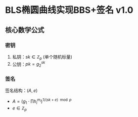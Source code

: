 # BLS椭圆曲线实现BBS+签名 v1.0

## 核心数学公式

### 密钥

1. 私钥：$sk \in \mathbb{Z}_p$ (单个随机标量)
2. 公钥：$pk = g_2^{sk}$

### 签名

签名结构：$(A, e)$

- $A = (g_1 \cdot \prod{h_i}^{m_i})^{1/(sk+e) \mod p}$
- $e \in \mathbb{Z}_p$
